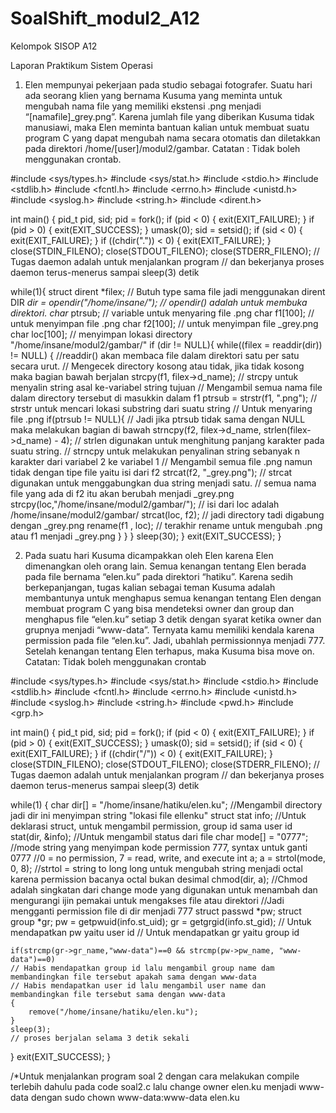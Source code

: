 # SoalShift_modul2_A12
Kelompok SISOP A12

Laporan Praktikum Sistem Operasi

1.	Elen mempunyai pekerjaan pada studio sebagai fotografer. Suatu hari ada seorang klien yang bernama Kusuma yang meminta untuk mengubah nama file yang memiliki ekstensi .png menjadi “[namafile]_grey.png”. Karena jumlah file yang diberikan Kusuma tidak manusiawi, maka Elen meminta bantuan kalian untuk membuat suatu program C yang dapat mengubah nama secara otomatis dan diletakkan pada direktori /home/[user]/modul2/gambar.
Catatan : Tidak boleh menggunakan crontab.

#include <sys/types.h>
#include <sys/stat.h>
#include <stdio.h>
#include <stdlib.h>
#include <fcntl.h>
#include <errno.h>
#include <unistd.h>
#include <syslog.h>
#include <string.h>
#include <dirent.h>

int main() {
  pid_t pid, sid;
  pid = fork();
  if (pid < 0) {
    exit(EXIT_FAILURE); }
  if (pid > 0) {
    exit(EXIT_SUCCESS); }
  umask(0);
  sid = setsid();
  if (sid < 0) {
    exit(EXIT_FAILURE); }
  if ((chdir(".")) < 0) {
    exit(EXIT_FAILURE); }
  close(STDIN_FILENO);
  close(STDOUT_FILENO);
  close(STDERR_FILENO);
  // Tugas daemon adalah untuk menjalankan program
  // dan bekerjanya proses daemon terus-menerus sampai sleep(3) detik 

while(1){
        struct dirent *filex; 
        // Butuh type sama file jadi menggunakan dirent
        DIR *dir = opendir("/home/insane/");
        // opendir() adalah untuk membuka direktori.
        char* ptrsub;
        // variable untuk menyaring file .png
        char f1[100];
        // untuk menyimpan file .png
        char f2[100];
        // untuk menyimpan file _grey.png
        char loc[100];
        // menyimpan lokasi directory "/home/insane/modul2/gambar/"
                if (dir != NULL){
                        while((filex = readdir(dir)) != NULL) {
                          //readdir() akan membaca file dalam direktori satu per satu secara urut.
                          // Mengecek directory kosong atau tidak, jika tidak kosong maka bagian bawah berjalan
                                strcpy(f1, filex->d_name); 
                                // strcpy untuk  menyalin  string  asal  ke-variabel  string  tujuan
                                // Mengambil semua nama file dalam directory tersebut di masukkin dalam f1
                                ptrsub = strstr(f1, ".png");
                                // strstr untuk mencari lokasi substring dari suatu string
                                // Untuk menyaring file .png
                if(ptrsub != NULL){
                // Jadi jika ptrsub tidak sama dengan NULL maka melakukan bagian di bawah
                        strncpy(f2, filex->d_name, strlen(filex->d_name) - 4);
                        // strlen digunakan untuk menghitung panjang karakter pada suatu string.
                        // strncpy untuk melakukan penyalinan string sebanyak n karakter dari variabel 2 ke variabel 1
                        // Mengambil semua file .png namun tidak dengan tipe file yaitu isi dari f2
                        strcat(f2, "_grey.png");
                        // strcat digunakan untuk menggabungkan dua string menjadi satu.
                        // semua nama file yang ada di f2 itu akan berubah menjadi _grey.png
                        strcpy(loc,"/home/insane/modul2/gambar/");
                        // isi dari loc adalah /home/insane/modul2/gambar/
                        strcat(loc, f2);
                        // jadi directory tadi digabung dengan _grey.png 
                        rename(f1 , loc);
                        // terakhir rename untuk mengubah .png atau f1 menjadi _grey.png
                                }
                                                                }
                                }
        sleep(30);
        }
        exit(EXIT_SUCCESS);
}


2.	Pada suatu hari Kusuma dicampakkan oleh Elen karena Elen dimenangkan oleh orang lain. Semua kenangan tentang Elen berada pada file bernama “elen.ku” pada direktori “hatiku”. Karena sedih berkepanjangan, tugas kalian sebagai teman Kusuma adalah membantunya untuk menghapus semua kenangan tentang Elen dengan membuat program C yang bisa mendeteksi owner dan group dan menghapus file “elen.ku” setiap 3 detik dengan syarat ketika owner dan grupnya menjadi “www-data”. Ternyata kamu memiliki kendala karena permission pada file “elen.ku”. Jadi, ubahlah permissionnya menjadi 777. Setelah kenangan tentang Elen terhapus, maka Kusuma bisa move on.
Catatan: Tidak boleh menggunakan crontab

#include <sys/types.h>
#include <sys/stat.h>
#include <stdio.h>
#include <stdlib.h>
#include <fcntl.h>
#include <errno.h>
#include <unistd.h>
#include <syslog.h>
#include <string.h>
#include <pwd.h> 
#include <grp.h> 

int main() {
  pid_t pid, sid;
  pid = fork();
  if (pid < 0) {
    exit(EXIT_FAILURE);
  }
  if (pid > 0) {
    exit(EXIT_SUCCESS);
  }
  umask(0);
  sid = setsid();
  if (sid < 0) {
    exit(EXIT_FAILURE);
  }
  if ((chdir("/")) < 0) {
    exit(EXIT_FAILURE);
  }
  close(STDIN_FILENO);
  close(STDOUT_FILENO);
  close(STDERR_FILENO);
  // Tugas daemon adalah untuk menjalankan program
  // dan bekerjanya proses daemon terus-menerus sampai sleep(3) detik 
  
  while(1) 
  {
   char dir[] = "/home/insane/hatiku/elen.ku"; 
//Mengambil directory jadi dir ini menyimpan string "lokasi file ellenku" 
   struct stat info;
//Untuk deklarasi struct, untuk mengambil permission, group id sama user id
   stat(dir, &info);
//Untuk mengambil status dari file
        char mode[] = "0777"; 
        //mode string yang menyimpan kode permission 777, syntax untuk ganti 0777 
        //0 = no permission, 7 = read, write, and execute
        int a;
        a = strtol(mode, 0, 8);
        //strtol = string to long long untuk mengubah string menjadi octal karena permission bacanya octal bukan desimal
        chmod(dir, a); 
        //Chmod adalah singkatan dari change mode yang digunakan untuk menambah dan mengurangi ijin pemakai untuk mengakses file atau direktori
        //Jadi mengganti permission file di dir menjadi 777
        struct passwd *pw;
        struct group  *gr;
        pw = getpwuid(info.st_uid); 
        gr = getgrgid(info.st_gid);
        // Untuk mendapatkan pw yaitu user id
        // Untuk mendapatkan gr yaitu group id
    
    if(strcmp(gr->gr_name,"www-data")==0 && strcmp(pw->pw_name, "www-data")==0)
    // Habis mendapatkan group id lalu mengambil group name dam membandingkan file tersebut apakah sama dengan www-data
    // Habis mendapatkan user id lalu mengambil user name dan membandingkan file tersebut sama dengan www-data
    { 
        remove("/home/insane/hatiku/elen.ku");
    }
    sleep(3);
    // proses berjalan selama 3 detik sekali
  } exit(EXIT_SUCCESS);
}

/*Untuk menjalankan program soal 2 dengan cara 
melakukan compile terlebih dahulu pada code soal2.c lalu
change owner elen.ku menjadi www-data dengan 
sudo chown www-data:www-data elen.ku
